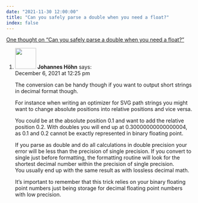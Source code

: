 ```yaml
---
date: "2021-11-30 12:00:00"
title: "Can you safely parse a double when you need a float?"
index: false
---
```


[One thought on &ldquo;Can you safely parse a double when you need a float?&rdquo;](/lemire/blog/2021/11-30-can-you-safely-parse-a-double-and-then-cast-to-a-float)

<ol class="comment-list">
<li id="comment-610057" class="comment even thread-even depth-1">
<div class="comment-author vcard">
<img alt src="https://secure.gravatar.com/avatar/65afcec90bf0285b8ec1827070de41a5?s=56&#038;d=mm&#038;r=g" srcset="https://secure.gravatar.com/avatar/65afcec90bf0285b8ec1827070de41a5?s=112&#038;d=mm&#038;r=g 2x" class="avatar avatar-56 photo" height="56" width="56" decoding="async" /> <b class="fn">Johannes Höhn</b> <span class="says">says:</span> </div>
<div class="comment-metadata"><time datetime="2021-12-06T12:25:56+00:00">December 6, 2021 at 12:25 pm</time></a> </div>
<div class="comment-content">
<p>The conversion can be handy though if you want to output short strings in decimal format though.</p>
<p>For instance when writing an optimizer for SVG path strings you might want to change absolute positions into relative positions and vice versa.</p>
<p>You could be at the absolute position 0.1 and want to add the relative position 0.2. With doubles you will end up at 0.30000000000000004, as 0.1 and 0.2 cannot be exactly represented in binary floating point.</p>
<p>If you parse as double and do all calculations in double precision your error will be less than the precision of single precision. If you convert to single just before formatting, the formatting routine will look for the shortest decimal number within the precision of single precision.<br/>
You usually end up with the same result as with lossless decimal math.</p>
<p>It&rsquo;s important to remember that this trick relies on your binary floating point numbers just being storage for decimal floating point numbers with low precision.</p>
</div>
</li>
</ol>
